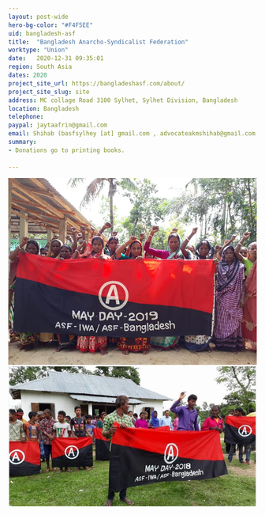 ```yaml
---
layout: post-wide
hero-bg-color: "#F4F5EE"
uid: bangladesh-asf
title:  "Bangladesh Anarcho-Syndicalist Federation"
worktype: "Union"
date:   2020-12-31 09:35:01
region: South Asia
dates: 2020
project_site_url: https://bangladeshasf.com/about/
project_site_slug: site
address: MC collage Road 3100 Sylhet, Sylhet Division, Bangladesh
location: Bangladesh
telephone: 
paypal: jaytaafrin@gmail.com
email: Shihab (basfsylhey [at] gmail.com , advocateakmshihab@gmail.com
summary: 
- Donations go to printing books.

---
```


<div class="showcase">
	<img src="/img/bangladesh-asf/1.jpeg" alt="basf">
	<img src="/img/bangladesh-asf/2.jpeg" alt="basf-2">
</div>
